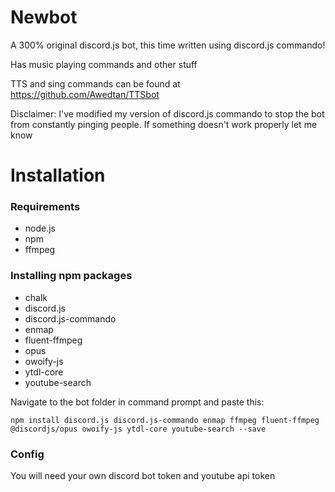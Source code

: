 # Newbot

A 300% original discord.js bot, this time written using discord.js commando!

Has music playing commands and other stuff

TTS and sing commands can be found at https://github.com/Awedtan/TTSbot

Disclaimer: I've modified my version of discord.js commando to stop the bot from constantly pinging people. If something doesn't work properly let me know

# Installation

### Requirements

- node.js
- npm
- ffmpeg

### Installing npm packages

- chalk
- discord.js
- discord.js-commando
- enmap
- fluent-ffmpeg
- opus
- owoify-js
- ytdl-core
- youtube-search

Navigate to the bot folder in command prompt and paste this:

`npm install discord.js discord.js-commando enmap ffmpeg fluent-ffmpeg @discordjs/opus owoify-js ytdl-core youtube-search --save`

### Config

You will need your own discord bot token and youtube api token
